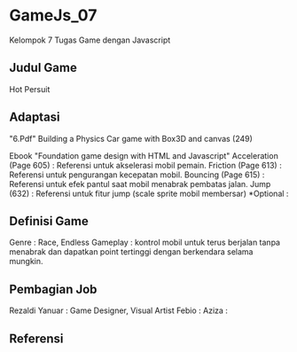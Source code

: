 # GameJs_07
 Kelompok 7 Tugas Game dengan Javascript

Judul Game
----------
 
Hot Persuit

Adaptasi
--------

"6.Pdf"
Building a Physics Car game with Box3D and canvas (249)

Ebook "Foundation game design with HTML and Javascript" 
Acceleration (Page 605) : Referensi untuk akselerasi mobil pemain.
Friction (Page 613)	: Referensi untuk pengurangan kecepatan mobil.
Bouncing (Page 615)	: Referensi untuk efek pantul saat mobil menabrak pembatas jalan.
Jump (632)		: Referensi untuk fitur jump (scale sprite mobil membersar) *Optional	: 


Definisi Game
-------------

Genre 		: Race, Endless
Gameplay 	: kontrol mobil untuk terus berjalan tanpa menabrak dan dapatkan point tertinggi dengan berkendara selama mungkin.

Pembagian Job
-------------
Rezaldi Yanuar 	: Game Designer, Visual Artist
Febio		: 
Aziza		: 

Referensi
---------